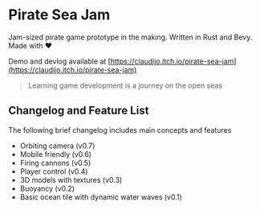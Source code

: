 # Pirate Sea Jam

Jam-sized pirate game prototype in the making. Written in Rust and Bevy. Made with ❤️

Demo and devlog available at [https://claudijo.itch.io/pirate-sea-jam](https://claudijo.itch.io/pirate-sea-jam)

> Learning game development is a journey on the open seas

## Changelog and Feature List
The following brief changelog includes main concepts and features
* Orbiting camera (v0.7)
* Mobile friendly (v0.6)
* Firing cannons (v0.5)
* Player control (v0.4)
* 3D models with textures (v0.3)
* Buoyancy (v0.2)
* Basic ocean tile with dynamic water waves (v0.1)
